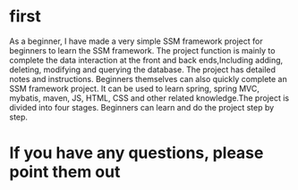 # first
As a beginner, I have made a very simple SSM framework project for beginners to learn the SSM framework. The project function is mainly to complete the data interaction at the front and back ends,Including adding, deleting, modifying and querying the database. The project has detailed notes and instructions. Beginners themselves can also quickly complete an SSM framework project. It can be used to learn spring, spring MVC, mybatis, maven, JS, HTML, CSS and other related knowledge.The project is divided into four stages. Beginners can learn and do the project step by step.
# If you have any questions, please point them out
